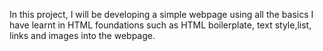 In this project, I will be developing a simple webpage using all the basics I have learnt in HTML foundations such as HTML boilerplate, text style,list, links and images into the webpage. 